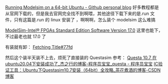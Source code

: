 [Running Modelsim on a 64-bit Ubuntu - Github personal blog](https://pcotret.github.io/modelsim-ubuntu/)
好多教程都是从官网下载的，但是我去官网完全找不到啊喂，其他途径下载下来的是.run 文件，只有这篇是.run 的 linux 安装了 ，啊啊啊，怎么装个 modelsim 这么难搞

[ModelSim-Intel® FPGAs Standard Edition Software Version 17.0](https://www.intel.com/content/www/us/en/software-kit/750247/modelsim-intel-fpgas-standard-edition-software-version-17-0.html) 这里也能下，不过最老也就 17.0 了

有装就有卸：
[Fetching Title#77fd](https://blog.csdn.net/heybob/article/details/41983427)

然后这个装半天装不上去，烦死了直接装的 Questasim
参考：
[Questa 10.7 在 ubuntu20.04下安装成功了_杰之行的博客-程序员宝宝_questa - 程序员宝宝](https://cxybb.com/article/haojie_duan/119248753)
[IC验证工具：Ubuntu下Questasim10.7安装（64bit）全攻略_茶花煮酒的博客-CSDN博客](https://blog.csdn.net/qq446293528/article/details/113895761)
